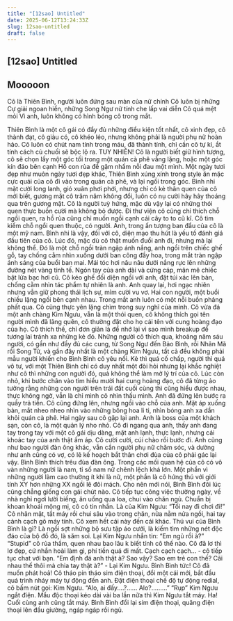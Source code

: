 ```yaml
---
title: "[12sao] Untitled"
date: 2025-06-12T13:24:33Z
slug: 12sao-untitled
draft: false
---
```


## [12sao] Untitled

## Mooooon

Cô là Thiên Bình, người luôn đứng sau màn của nữ chính
Cô luôn bị những Cự giải ngoan hiền, những Song Ngư nữ tính che lấp vai diễn
Cô quá mệt mỏi
Vì anh, luôn không có hình bóng cô trong mắt.


Thiên Bình là một cô gái có đầy đủ những điều kiện tốt nhất, cô xinh đẹp, cô thành đạt, cô giàu có, cô khéo léo, nhưng không phải là người phụ nữ hoàn hảo. Cô luôn có chút nam tính trong máu, đã thành tính, chỉ cần cô tự kỉ, ắt tính cách củ chuối sẽ bộc lộ ra. TUY NHIÊN! Cô là người biết giữ hình tượng, cô sẽ chọn lấy một góc tối trong một quán cà phê vắng lặng, hoặc một góc kín đáo bên cạnh Hồ con rùa để gặm nhấm nỗi đau một mình.
Một ngày tươi đẹp như muôn ngày tươi đẹp khác, Thiên Bình xúng xính trong style ăn mặc cực quái của cô đi vào trong quán cà phê, và lại ngồi trong góc. Bình nhi mặt cười long lanh, gió xuân phơi phới, nhưng chỉ có kẻ thân quen của cô mới biết, gương mặt cô trăm năm không đổi, luôn có nụ cười hây hây thoáng qua trên gương mặt. Cô là người tuỳ hứng, mặc dù vậy lại có những thói quen thực buồn cười mà không bỏ được. Đi thư viện cô cũng chỉ thích chỗ ngồi quen, ra hồ rùa cũng chỉ muốn ngồi cạnh cái cây to to cũ kĩ. Cô tìm kiếm chỗ ngồi quen thuộc, có người.
Anh, trong ấn tượng ban đầu của cô là một mỹ nam. Bình nhi là vậy, đối với cô, diện mạo thu hút là yếu tố đánh giá đầu tiên của cô. Lúc đó, mặc dù cô thật muốn đuổi anh đi, nhưng mà lại không thể. Đó là một chỗ ngồi tràn ngập ánh nắng, anh ngồi trên chiếc ghế gỗ, tay chống cằm nhìn xuống dưới ban công đầy hoa, trong mắt tràn ngập ánh sáng của buổi ban mai. Mái tóc hơi nâu nâu dưới nắng rực lên những đường nét vàng tinh tế. Ngón tay của anh dài và cứng cáp, mân mê chiếc bật lửa bạc hơi cũ.
Cô kéo ghế đối diện ngồi với anh, đặt túi xác lên bàn, chống cằm nhìn tác phẩm tự nhiên là anh. Anh quay lại, hơi ngạc nhiên nhưng vẫn giữ phong thái lịch sự, mỉm cười vu vơ. 
Hai con người, một buổi chiều lặng ngồi bên cạnh nhau. Trong mắt anh luôn có một nỗi buồn phảng phất qua. Cô cũng thực yên lặng chìm trong suy nghĩ của mình. Cô vừa đá một anh chàng Kim Ngưu, vẫn là một thói quen, cô không thích gọi tên người mình đã lãng quên, cô thường đặt cho họ cái tên với cung hoàng đạo của họ. Cô thích thế, chỉ đơn giản là để nhớ lại vì sao mình breakup để tương lai tránh xa những kẻ đó. Những người cô thích qua, khoảng năm sáu người, có gần như đầy đủ các cung, từ Song Ngư đến Bảo Bình, rồi Nhân Mã rồi Song Tử, và gần đây nhất là một chàng Kim Ngưu, tất cả đều không phải mẫu người khiến cho Bình Bình cô yêu nổi. Kẻ thì quá cố chấp, người thì quá vô tư, với một Thiên Bình chỉ có duy nhất một đòi hỏi nhưng lại khắc nghiệt như cô thì những con người đó, quả không thể làm mờ lý trí của cô. 
Lúc còn nhỏ, khi bước chân vào tìm hiểu mười hai cung hoàng đạo, cô đã từng ảo tưởng rằng những con người trên trái đất cuối cùng thì cũng hiểu được nhau, thực không ngờ, vẫn là chỉ mình cô nhìn thấu mình.
Anh đã đứng lên bước ra quầy trả tiền. Cô cũng đứng lên, nhưng ngồi vào chỗ của anh. Mặt áp xuống bàn, mắt nheo nheo nhìn vào những bông hoa li ti, nhìn bóng anh xa dần khỏi quán cà phê.
Hai ngày sau cô gặp lại anh. Anh là boss của một khách sạn, còn cô, là một quản lý nho nhỏ. 
Cô đi ngang qua anh, thấy anh đang tay trong tay với một cô gái dịu dàng, mặt anh lạnh, thực lạnh, nhưng cái khoác tay của anh thật ấm áp. 
Cô cười cười, cúi chào rồi bước đi. Anh cũng như bao người đàn ông khác, vẫn cần người phụ nữ chăm sóc, và dường như anh cũng có vợ, có lẽ kế hoạch bắt thân chơi đùa của cô phải gác lại vậy.
Bình Bình thích trêu đùa đàn ông. Trong các mối quan hệ của cô có vô vàn những người là nam, tỉ số nam nữ chênh lệch khá lớn. Một phần vì những người làm cao thường ít khi là nữ, một phần là cô hứng thú với giới tính XY hơn những XX ngồi lê đôi mách. Cho nên mới nói, Bình Bình đôi lúc cũng chẳng giống con gái chút nào. Cô tiếp tục công việc thường ngày, về nhà nghỉ ngơi lười biếng, ăn uống qua loa, chui vào chăn ngủ.
Chuẩn bị khoan khoái mộng mị, cô có tin nhắn. Là của Kim Ngưu: “Tối nay đi chơi đi!” Cô nhăn mặt, tắt máy rồi chui sâu vào trong chăn, nửa nằm nửa ngồi, hai tay cành cạch gõ máy tính.
Cô xem hết cái này đến cái khác. Thú vui của Bình Bình là gì? Là ngồi sợt những bộ sưu tập áo cưới, là kiếm tìm những nét độc đáo của bộ đồ đó, là săm soi. 
Lại Kim Ngưu nhắn tin: “Em ngủ rồi à?” 
“Stupid” cô rủa thầm, quen nhau bao lâu k biết tính cô thế nào. Cô đã lơ thì lơ đẹp, cứ nhắn hoài  làm gì, phí tiền quá đi mất.
Cạch cạch cạch... - cô tiếp tục chat với bạn.
“Em định đá anh thật à? Sao vậy? Sao em trẻ con thế? Cãi nhau thế thôi mà chia tay thật à?” - Lại Kim Ngưu.
Bình Bình tức! 
Cô đã muốn phát hoả! 
Cô tháo pin tháo sim điện thoại, đổi một cái mới, bắt đầu quá trình nháy máy tự động đến anh. Đặt điện thoại chế độ tự động redial, cô bấm nút gọi: Kim Ngưu.
“Alo, ai đấy....?...... Alo?.........” “Rụp” Kim Ngưu ngắt điện.
Mẩu độc thoại kéo dài vài ba lần nữa thì Kim Ngưu tắt máy. 
Ha! Cuối cùng anh cũng tắt máy. Bình Bình đổi lại sim điện thoại, quăng điện thoại lên đầu giường, ngáp ngáp rồi ngủ.